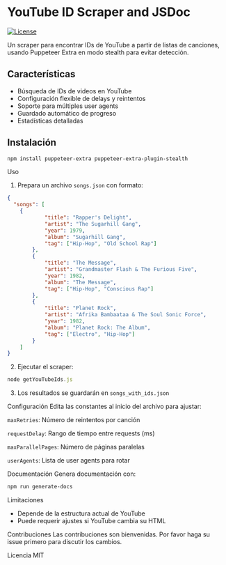 # YouTube ID Scraper and JSDoc

[![License](https://img.shields.io/badge/license-MIT-blue.svg)](LICENSE)

Un scraper para encontrar IDs de YouTube a partir de listas de canciones, usando Puppeteer Extra en modo stealth para evitar detección.

## Características

- Búsqueda de IDs de videos en YouTube
- Configuración flexible de delays y reintentos
- Soporte para múltiples user agents
- Guardado automático de progreso
- Estadísticas detalladas

## Instalación

```bash
npm install puppeteer-extra puppeteer-extra-plugin-stealth
```

Uso
1. Prepara un archivo `songs.json` con formato:
```json
{
  "songs": [
    {
            "title": "Rapper's Delight",
            "artist": "The Sugarhill Gang",
            "year": 1979,
            "album": "Sugarhill Gang",
            "tag": ["Hip-Hop", "Old School Rap"]
        },
        {
            "title": "The Message",
            "artist": "Grandmaster Flash & The Furious Five",
            "year": 1982,
            "album": "The Message",
            "tag": ["Hip-Hop", "Conscious Rap"]
        },
        {
            "title": "Planet Rock",
            "artist": "Afrika Bambaataa & The Soul Sonic Force",
            "year": 1982,
            "album": "Planet Rock: The Album",
            "tag": ["Electro", "Hip-Hop"]
        }
    ]
}
```

2. Ejecutar el scraper:
```js
node getYouTubeIds.js
```
3. Los resultados se guardarán en `songs_with_ids.json`

Configuración
Edita las constantes al inicio del archivo para ajustar:

`maxRetries`: Número de reintentos por canción

`requestDelay`: Rango de tiempo entre requests (ms)

`maxParallelPages`: Número de páginas paralelas

`userAgents`: Lista de user agents para rotar

Documentación
Genera documentación con:
```bash
npm run generate-docs
```

Limitaciones
+ Depende de la estructura actual de YouTube
+ Puede requerir ajustes si YouTube cambia su HTML

Contribuciones
Las contribuciones son bienvenidas. Por favor haga su issue primero para discutir los cambios.

Licencia
MIT
